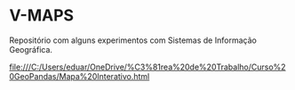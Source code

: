 # V-MAPS
Repositório com alguns experimentos com Sistemas de Informação Geográfica.

[file:///C:/Users/eduar/OneDrive/%C3%81rea%20de%20Trabalho/Curso%20GeoPandas/Mapa%20Interativo.html](https://eduardovirtuoso.github.io/V-MAPS/)

